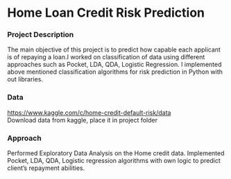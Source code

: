 # Home Loan Credit Risk Prediction

### Project Description    
The main objective of this project is to predict how capable each applicant is of repaying a loan.I worked on classification of data using different approaches such as Pocket, LDA, QDA, Logistic Regression. I implemented above mentioned classification algorithms for risk prediction in Python with out libraries.  

### Data    
https://www.kaggle.com/c/home-credit-default-risk/data    
Download data from kaggle, place it in project folder  

### Approach    
Performed Exploratory Data Analysis on the Home credit data. Implemented Pocket, LDA, QDA, Logistic regression algorithms with own logic  to predict client’s repayment abilities.  
